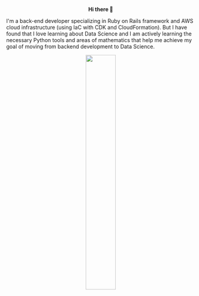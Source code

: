 <p align="center"><b> Hi there 👋 </b></p>

I'm a back-end developer specializing in Ruby on Rails framework and AWS cloud infrastructure (using IaC with CDK and CloudFormation). But I have found that I love learning about Data Science and I am actively learning the necessary Python tools and areas of mathematics that help me achieve my goal of moving from backend development to Data Science.
<p align="center">
  <img src="stocks-dogecoin-going-up-shiba-inu-0bu21diglq1a8pwh.gif" width="40%" height="40%" align="center"/>
</p>

